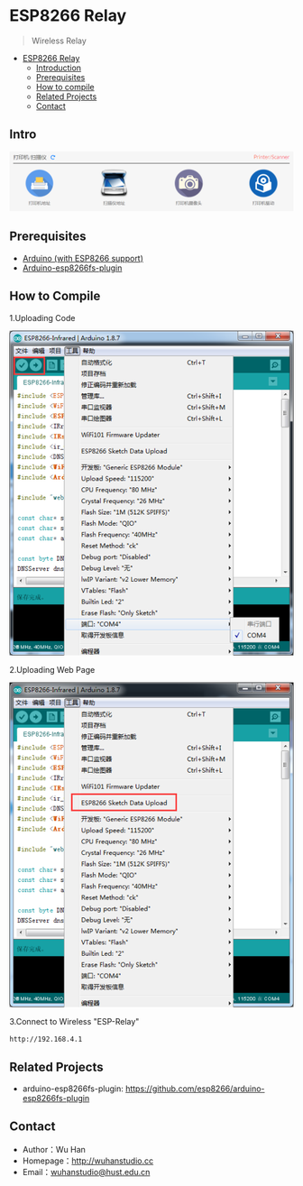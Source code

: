 # ESP8266 Relay

> Wireless Relay

<!-- TOC -->

- [ESP8266 Relay](#ESP8266-Relay)
    - [Introduction](#intro)
    - [Prerequisites](#prerequisites)
    - [How to compile](#how-to-compile)
    - [Related Projects](#related-projects)
	- [Contact](#contact)

## Intro

![](doc/demo.png)

## Prerequisites

- [Arduino (with ESP8266 support)](https://github.com/esp8266/Arduino)
- [Arduino-esp8266fs-plugin](https://github.com/esp8266/arduino-esp8266fs-plugin)

## How to Compile

1.Uploading Code

![Upload Code](doc/upload_code.png)


2.Uploading Web Page

![Upload Code](doc/upload_web.png)

3.Connect to Wireless "ESP-Relay"

	http://192.168.4.1

## Related Projects

- arduino-esp8266fs-plugin: https://github.com/esp8266/arduino-esp8266fs-plugin

## Contact

* Author：Wu Han
* Homepage：http://wuhanstudio.cc
* Email：wuhanstudio@hust.edu.cn
